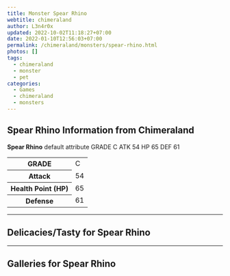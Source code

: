 ```yaml
---
title: Monster Spear Rhino
webtitle: chimeraland
author: L3n4r0x
updated: 2022-10-02T11:18:27+07:00
date: 2022-01-10T12:56:03+07:00
permalink: /chimeraland/monsters/spear-rhino.html
photos: []
tags:
  - chimeraland
  - monster
  - pet
categories:
  - Games
  - chimeraland
  - monsters
---
```


<section id="bootstrap-wrapper"><link rel="stylesheet" href="https://rawcdn.githack.com/dimaslanjaka/Web-Manajemen/870a349/css/bootstrap-5-3-0-alpha3-wrapper.css"/><h2 id="attribute">Spear Rhino Information from Chimeraland</h2><p><b>Spear Rhino</b> default attribute GRADE C ATK 54 HP 65 DEF 61<table><tr><th>GRADE</th><td>C</td></tr><tr><th>Attack</th><td>54</td></tr><tr><th>Health Point (HP)</th><td>65</td></tr><tr><th>Defense</th><td>61</td></tr></table></p><hr/><h2 id="delicacies">Delicacies/Tasty for Spear Rhino</h2><div class="bg-dark text-light"></div><hr/><div id="gallery"><h2>Galleries for Spear Rhino</h2><div class="row"></div></div></section>